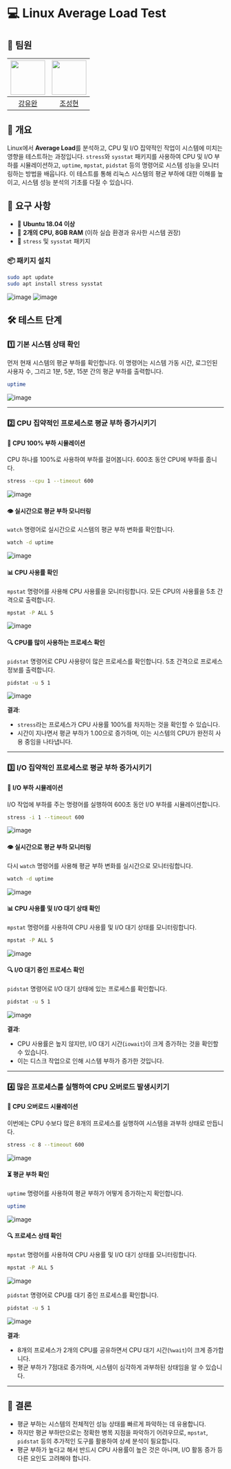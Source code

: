 
# 💻 Linux Average Load Test

## :raising_hand: 팀원

| <img src="https://github.com/yuwankang.png" width="80"> | <img src="https://github.com/cshharry.png" width="80"> |
|:---:|:---:|
| [강유완](https://github.com/yuwankang) | [조성현](https://github.com/cshharry) |


## 📝 개요

Linux에서 **Average Load**를 분석하고, CPU 및 I/O 집약적인 작업이 시스템에 미치는 영향을 테스트하는 과정입니다. `stress`와 `sysstat` 패키지를 사용하여 CPU 및 I/O 부하를 시뮬레이션하고, `uptime`, `mpstat`, `pidstat` 등의 명령어로 시스템 성능을 모니터링하는 방법을 배웁니다. 이 테스트를 통해 리눅스 시스템의 평균 부하에 대한 이해를 높이고, 시스템 성능 분석의 기초를 다질 수 있습니다.

## 🔧 요구 사항

- 🐧 **Ubuntu 18.04 이상**
- 💾 **2개의 CPU, 8GB RAM** (이하 실습 환경과 유사한 시스템 권장)
- 🔧 `stress` 및 `sysstat` 패키지

### 📦 패키지 설치

```bash
sudo apt update
sudo apt install stress sysstat
```

![image](https://velog.velcdn.com/images/yuwankang/post/b1afdaff-0d44-4831-bffe-3a910aad0276/image.png)
![image](https://velog.velcdn.com/images/yuwankang/post/8b151759-e90c-4c1e-b1d7-c5042c1552e1/image.png)

## 🛠️ 테스트 단계

### 1️⃣ 기본 시스템 상태 확인

먼저 현재 시스템의 평균 부하를 확인합니다. 이 명령어는 시스템 가동 시간, 로그인된 사용자 수, 그리고 1분, 5분, 15분 간의 평균 부하를 출력합니다.

```bash
uptime
```
![image](https://github.com/user-attachments/assets/8d72e3fe-a1ff-4d57-834f-388a69ffe2d7)

---

### 2️⃣ CPU 집약적인 프로세스로 평균 부하 증가시키기

#### 🚀 CPU 100% 부하 시뮬레이션

CPU 하나를 100%로 사용하여 부하를 걸어봅니다. 600초 동안 CPU에 부하를 줍니다.

```bash
stress --cpu 1 --timeout 600
```
![image](https://velog.velcdn.com/images/yuwankang/post/762fcdda-f00a-4448-9953-0539c591daa1/image.png)

#### 👁️ 실시간으로 평균 부하 모니터링

`watch` 명령어로 실시간으로 시스템의 평균 부하 변화를 확인합니다.

```bash
watch -d uptime
```
![image](https://velog.velcdn.com/images/yuwankang/post/7a501d26-0013-41bc-b6a4-b831de957217/image.png)

#### 📊 CPU 사용률 확인

`mpstat` 명령어를 사용해 CPU 사용률을 모니터링합니다. 모든 CPU의 사용률을 5초 간격으로 출력합니다.

```bash
mpstat -P ALL 5
```
![image](https://velog.velcdn.com/images/yuwankang/post/e4c15248-b691-482e-9921-df46a2b72d1c/image.png)

#### 🔍 CPU를 많이 사용하는 프로세스 확인

`pidstat` 명령어로 CPU 사용량이 많은 프로세스를 확인합니다. 5초 간격으로 프로세스 정보를 출력합니다.

```bash
pidstat -u 5 1
```
![image](https://velog.velcdn.com/images/yuwankang/post/84fced42-5ed0-47df-bf6f-9987d3b1ba80/image.png)

**결과**:
- `stress`라는 프로세스가 CPU 사용률 100%를 차지하는 것을 확인할 수 있습니다.
- 시간이 지나면서 평균 부하가 1.00으로 증가하며, 이는 시스템의 CPU가 완전히 사용 중임을 나타냅니다.

---

### 3️⃣ I/O 집약적인 프로세스로 평균 부하 증가시키기

#### 🔄 I/O 부하 시뮬레이션

I/O 작업에 부하를 주는 명령어를 실행하여 600초 동안 I/O 부하를 시뮬레이션합니다.

```bash
stress -i 1 --timeout 600
```
![image](https://velog.velcdn.com/images/yuwankang/post/250cd2ae-665c-4cf4-89b7-37e1c374886f/image.png)

#### 👁️ 실시간으로 평균 부하 모니터링

다시 `watch` 명령어를 사용해 평균 부하 변화를 실시간으로 모니터링합니다.

```bash
watch -d uptime
```
![image](https://velog.velcdn.com/images/yuwankang/post/fb72bf88-610f-424b-9c8b-963a5a316c06/image.png)

#### 📊 CPU 사용률 및 I/O 대기 상태 확인

`mpstat` 명령어를 사용하여 CPU 사용률 및 I/O 대기 상태를 모니터링합니다.

```bash
mpstat -P ALL 5
```
![image](https://velog.velcdn.com/images/yuwankang/post/ad59d2d7-dc73-405f-bfda-b554e5289118/image.png)

#### 🔍 I/O 대기 중인 프로세스 확인

`pidstat` 명령어로 I/O 대기 상태에 있는 프로세스를 확인합니다.

```bash
pidstat -u 5 1
```
![image](https://velog.velcdn.com/images/yuwankang/post/8f577bfe-f33e-46f7-b23e-6286a1d71fa6/image.png)

**결과**:
- CPU 사용률은 높지 않지만, I/O 대기 시간(`iowait`)이 크게 증가하는 것을 확인할 수 있습니다.
- 이는 디스크 작업으로 인해 시스템 부하가 증가한 것입니다.

---

### 4️⃣ 많은 프로세스를 실행하여 CPU 오버로드 발생시키기

#### 🚨 CPU 오버로드 시뮬레이션

이번에는 CPU 수보다 많은 8개의 프로세스를 실행하여 시스템을 과부하 상태로 만듭니다.

```bash
stress -c 8 --timeout 600
```
![image](https://velog.velcdn.com/images/yuwankang/post/d8c89b07-815e-4b39-9b56-bcc9cd9b28d9/image.png)

#### ⏳ 평균 부하 확인

`uptime` 명령어를 사용하여 평균 부하가 어떻게 증가하는지 확인합니다.

```bash
uptime
```
![image](https://velog.velcdn.com/images/yuwankang/post/98af7f5f-f42a-40a2-887f-9dd9c070a5c9/image.png)

#### 🔍 프로세스 상태 확인

`mpstat` 명령어를 사용하여 CPU 사용률 및 I/O 대기 상태를 모니터링합니다.

```bash
mpstat -P ALL 5
```
![image](https://velog.velcdn.com/images/yuwankang/post/06bdb467-5b50-4dfe-832b-bfa37a434ed0/image.png)

`pidstat` 명령어로 CPU를 대기 중인 프로세스를 확인합니다.

```bash
pidstat -u 5 1
```
![image](https://velog.velcdn.com/images/yuwankang/post/587d1326-a7e2-424d-85f5-084e8b6aa8f5/image.png)

**결과**:
- 8개의 프로세스가 2개의 CPU를 공유하면서 CPU 대기 시간(`%wait`)이 크게 증가합니다.
- 평균 부하가 7점대로 증가하며, 시스템이 심각하게 과부하된 상태임을 알 수 있습니다.

---

## 📌 결론
- 평균 부하는 시스템의 전체적인 성능 상태를 빠르게 파악하는 데 유용합니다.
- 하지만 평균 부하만으로는 정확한 병목 지점을 파악하기 어려우므로, `mpstat`, `pidstat` 등의 추가적인 도구를 활용하여 상세 분석이 필요합니다.
- 평균 부하가 높다고 해서 반드시 CPU 사용률이 높은 것은 아니며, I/O 활동 증가 등 다른 요인도 고려해야 합니다.
